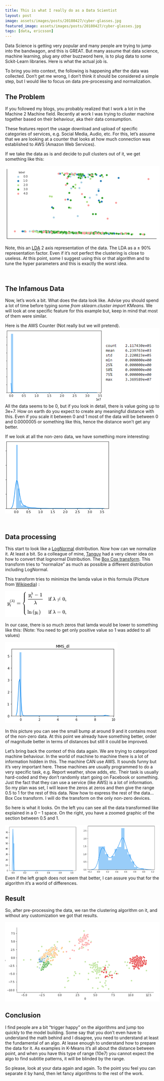 ```yaml
---
title: This is what I really do as a Data Scientist
layout: post
image: assets/images/posts/20180427/cyber-glasses.jpg
featured_image: assets/images/posts/20180427/cyber-glasses.jpg
tags: [data, ericsson]
---
```

Data Science is getting very popular and many people are trying to jump into the bandwagon, and this is GREAT. But many assume that data science, machine learning, plug any other buzzword here, is to plug data to some Sckit-Learn libraries. Here is what the actual job is.

To bring you into context, the following is happening after the data was collected. Don’t get me wrong, I don’t think it should be considered a simple step, but I would like to focus on data pre-processing and normalization.

<!--more-->

## The Problem

If you followed my blogs, you probably realized that I work a lot in the Machine 2 Machine field. Recently at work I was trying to cluster machine together based on their behaviour, aka their data consumption.

These features report the usage download and upload of specific categories of services, e.g. Social Media, Audio, etc. For this, let’s assume that we are looking at a counter that looks at how much connection was established to AWS (Amazon Web Services).

If we take the data as is and decide to pull clusters out of it, we get something like this:

![mixClusters](assets/images/posts/20180427/mixClusters.png#center)

Note, this an [LDA](https://en.wikipedia.org/wiki/Linear_discriminant_analysis) 2 axis representation of the data. The LDA as a ± 90% representation factor. Even if it’s not perfect the clustering is close to useless. At this point, some I suggest using this or that algorithm and to tune the hyper parameters and this is exactly the worst idea.

&nbsp;

## The Infamous Data

Now, let’s work a bit. What does the data look like. Advise you should spend a lot of time before typing some _from sklearn.cluster import KMeans._ We will look at one specific feature for this example but, keep in mind that most of them were similar.

Here is the AWS Counter (Not really but we will pretend).
![distribution](assets/images/posts/20180427/distribution.png#center)
All the data seems to be 0, but if you look in detail, there is value going up to 3e+7. How on earth do you expect to create any meaningful distance with this. Even if you scale it between 0 and 1 most of the data will be between 0 and 0.0000005 or something like this, hence the distance won&#8217;t get any better.

If we look at all the non-zero data, we have something more interesting:
![not0](assets/images/posts/20180427/not0.png#center)

&nbsp;

## Data processing

This start to look like a [LogNormal](https://en.wikipedia.org/wiki/Log-normal_distribution) distribution. Now how can we normalize it. At least a bit. So a colleague of mine, [Tanguy](https://www.linkedin.com/in/tanguy-compagnon-dls/) had a very clever idea on how to convert that lognormal Distribution. The [Box Cox transform](https://docs.scipy.org/doc/scipy/reference/generated/scipy.stats.boxcox.html). This transform tries to &#8220;normalize&#8221; as much as possible a different distribution including LogNormal.

This transform tries to minimize the lamda value in this formula (Picture from [Wikipedia](https://en.wikipedia.org/wiki/Power_transform)) :

![coxbox](assets/images/posts/20180427/coxbox.png#center)

In our case, there is so much zeros that lamda would be lower to something like this: (Note: You need to get only positive value so 1 was added to all values)

![original](assets/images/posts/20180427/original.png#center)

In this picture you can see the small bump at around 9 and it contains most of the non-zero data. At this point we already have something better, order of magnitude better in terms of distances but still it could be improved.

Let’s bring back the context of this data again. We are trying to categorized machine behaviour. In the world of machine to machine there is a lot of information hidden in this. The machine CAN use AWS. It sounds funny but it’s very important here. These machines are usually programmed to do a very specific task, e.g. Report weather, show adds, etc. Their task is usually hard-coded and they don’t randomly start going on Facebook or something. Just the fact that they can use a service (like AWS) is a lot of information. So my plan was set, I will leave the zeros at zeros and then give the range 0.5 to 1 for the rest of this data. Now how to express the rest of the data&#8230; Box Cox transform. I will do the transform on the only non-zero devices.

So here is what it looks. On the left you can see all the data transformed like explained in a 0 &#8211; 1 space. On the right, you have a zoomed graphic of the section between 0.5 and 1.

![coxboxover0](assets/images/posts/20180427/coxboxover0.png#center)
Even if the left graph does not seem that better, I can assure you that for the algorithm it’s a world of differences.

## Result

So, after pre-processing the data, we ran the clustering algorithm on it, and without any customization we got that results.

![final-Cluster](assets/images/posts/20180427/final-Cluster.png#center)

## Conclusion

I find people are a bit &#8220;trigger happy&#8221; on the algorithms and jump too quickly to the model building. Some say that you don’t even have to understand the math behind and I disagree, you need to understand at least the fundamental of an algo. At lease enough to understand how to prepare the data for it. As examples in K-Means it’s all about the distance between point, and when you have this type of range (10e7) you cannot expect the algo to find subtitle patterns, it will be blinded by the range.

So please, look at your data again and again. To the point you feel you can separate it by hand, then let fancy algorithms to the rest of the work.
